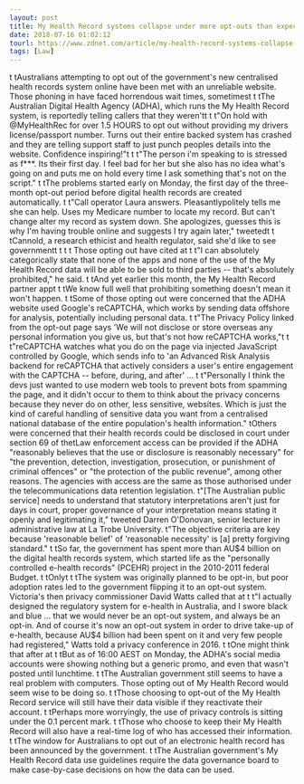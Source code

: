 ```yaml
---
layout: post
title: My Health Record systems collapse under more opt-outs than expected
date: 2018-07-16 01:02:12
tourl: https://www.zdnet.com/article/my-health-record-systems-collapse-under-more-opt-outs-than-expected/
tags: [Law]
---
```

 t tAustralians attempting to opt out of the government's new centralised health records system online have been met with an unreliable website. Those phoning in have faced horrendous wait times, sometimest t tThe Australian Digital Health Agency (ADHA), which runs the My Health Record system, is reportedly telling callers that they weren'tt t t"On hold with @MyHealthRec for over 1.5 HOURS to opt out without providing my drivers license/passport number. Turns out their entire backed system has crashed and they are telling support staff to just punch peoples details into the website. Confidence inspiring!"t t t"The person i'm speaking to is stressed as f***. Its their first day. I feel bad for her but she also has no idea what's going on and puts me on hold every time I ask something that's not on the script." t tThe problems started early on Monday, the first day of the three-month opt-out period before digital health records are created automatically. t t"Call operator Laura answers. Pleasantlypolitely tells me she can help. Uses my Medicare number to locate my record. But can't change alter my record as system down. She apologizes, guesses this is why I'm having trouble online and suggests I try again later," tweetedt t tCannold, a research ethicist and health regulator, said she'd like to see governmentt t t t Those opting out have cited at t t"I can absolutely categorically state that none of the apps and none of the use of the My Health Record data will be able to be sold to third parties -- that's absolutely prohibited," he said. t tAnd yet earlier this month, the My Health Record partner appt t tWe know full well that prohibiting something doesn't mean it won't happen. t tSome of those opting out were concerned that the ADHA website used Google's reCAPTCHA, which works by sending data offshore for analysis, potentially including personal data. t t"The Privacy Policy linked from the opt-out page says 'We will not disclose or store overseas any personal information you give us, but that's not how reCAPTCHA works,"t t t"reCAPTCHA watches what you do on the page via injected JavaScript controlled by Google, which sends info to 'an Advanced Risk Analysis backend for reCAPTCHA that actively considers a user's entire engagement with the CAPTCHA -- before, during, and after' ... t t"Personally I think the devs just wanted to use modern web tools to prevent bots from spamming the page, and it didn't occur to them to think about the privacy concerns because they never do on other, less sensitive, websites. Which is just the kind of careful handling of sensitive data you want from a centralised national database of the entire population's health information." tOthers were concerned that their health records could be disclosed in court under section 69 of thetLaw enforcement access can be provided if the ADHA "reasonably believes that the use or disclosure is reasonably necessary" for "the prevention, detection, investigation, prosecution, or punishment of criminal offences" or "the protection of the public revenue", among other reasons. The agencies with access are the same as those authorised under the telecommunications data retention legislation. t"[The Australian public service] needs to understand that statutory interpretations aren't just for days in court, proper governance of your interpretation means stating it openly and legitimating it," tweeted Darren O'Donovan, senior lecturer in administrative law at La Trobe University. t"The objective criteria are key because 'reasonable belief' of 'reasonable necessity' is [a] pretty forgiving standard." t tSo far, the government has spent more than AU$4 billion on the digital health records system, which started life as the "personally controlled e-health records" (PCEHR) project in the 2010-2011 federal Budget. t tOnlyt t tThe system was originally planned to be opt-in, but poor adoption rates led to the government flipping it to an opt-out system. Victoria's then privacy commissioner David Watts called that at t t"I actually designed the regulatory system for e-health in Australia, and I swore black and blue ... that we would never be an opt-out system, and always be an opt-in. And of course it's now an opt-out system in order to drive take-up of e-health, because AU$4 billion had been spent on it and very few people had registered," Watts told a privacy conference in 2016. t tOne might think that after at t tBut as of 16:00 AEST on Monday, the ADHA's social media accounts were showing nothing but a generic promo, and even that wasn't posted until lunchtime. t tThe Australian government still seems to have a real problem with computers. Those opting out of My Health Record would seem wise to be doing so. t tThose choosing to opt-out of the My Health Record service will still have their data visible if they reactivate their account. t tPerhaps more worryingly, the use of privacy controls is sitting under the 0.1 percent mark. t tThose who choose to keep their My Health Record will also have a real-time log of who has accessed their information. t tThe window for Australians to opt out of an electronic health record has been announced by the government. t tThe Australian government's My Health Record data use guidelines require the data governance board to make case-by-case decisions on how the data can be used.